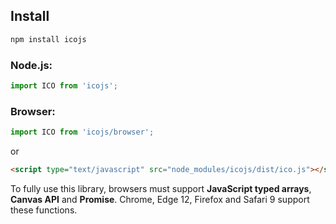 ## Install

```sh
npm install icojs
```

### Node.js:

```js
import ICO from 'icojs';
```

### Browser:

```js
import ICO from 'icojs/browser';
```

or

```html
<script type="text/javascript" src="node_modules/icojs/dist/ico.js"></script>
```

To fully use this library, browsers must support **JavaScript typed arrays**, **Canvas API** and **Promise**.
Chrome, Edge 12, Firefox and Safari 9 support these functions.
